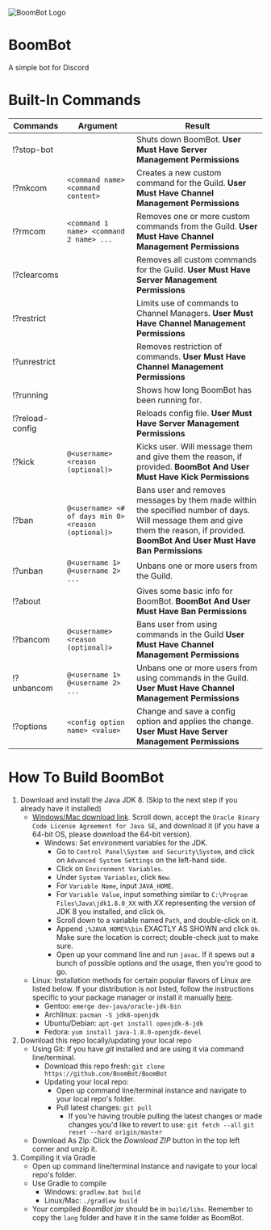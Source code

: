 ![BoomBot Logo](https://raw.githubusercontent.com/Lomeli12/BoomBot/master/src/main/resources/logo.png)
#  BoomBot
A simple bot for Discord

# Built-In Commands

Commands            | Argument                                             | Result                                   	                                  
------------------- | ---------------------------------------------------- | --------------------------------------------------------------------------- 
!?stop-bot          |                                                      | Shuts down BoomBot. **User Must Have Server Management Permissions**
!?mkcom             | `<command name> <command content>`                   | Creates a new custom command for the Guild. **User Must Have Channel Management Permissions**
!?rmcom             | `<command 1 name> <command 2 name> ...`              | Removes one or more custom commands from the Guild. **User Must Have Channel Management Permissions**
!?clearcoms         |                                                      | Removes all custom commands for the Guild. **User Must Have Server Management Permissions**
!?restrict          |                                                      | Limits use of commands to Channel Managers. **User Must Have Channel Management Permissions**
!?unrestrict        |                                                      | Removes restriction of commands. **User Must Have Channel Management Permissions**
!?running           |                                                      | Shows how long BoomBot has been running for.
!?reload-config     |                                                      | Reloads config file. **User Must Have Server Management Permissions**
!?kick              | `@<username> <reason (optional)>`                    | Kicks user. Will message them and give them the reason, if provided. **BoomBot And User Must Have Kick Permissions**
!?ban               | `@<username> <# of days min 0> <reason (optional)>`  | Bans user and removes messages by them made within the specified number of days. Will message them and give them the reason, if provided. **BoomBot And User Must Have Ban Permissions**
!?unban             | `@<username 1> @<username 2> ...`                    | Unbans one or more users from the Guild. 
!?about             |                                                      | Gives some basic info for BoomBot. **BoomBot And User Must Have Ban Permissions**
!?bancom            | `@<username> <reason (optional)>`                    | Bans user from using commands in the Guild **User Must Have Channel Management Permissions**
!?unbancom          | `@<username 1> @<username 2> ...`                    | Unbans one or more users from using commands in the Guild. **User Must Have Channel Management Permissions**
!?options           | `<config option name> <value>`                       | Change and save a config option and applies the change. **User Must Have Server Management Permissions**

# How To Build BoomBot

1. Download and install the Java JDK 8. (Skip to the next step if you already have it installed)
	* [Windows/Mac download link](http://www.oracle.com/technetwork/java/javase/downloads/jdk8-downloads-2133151.html).  Scroll down, accept the `Oracle Binary Code License Agreement for Java SE`, and download it (if you have a 64-bit OS, please download the 64-bit version).
	    * Windows: Set environment variables for the JDK.
	        * Go to `Control Panel\System and Security\System`, and click on `Advanced System Settings` on the left-hand side.
            * Click on `Environment Variables`.
            * Under `System Variables`, click `New`.
            * For `Variable Name`, input `JAVA_HOME`.
            * For `Variable Value`, input something similar to `C:\Program Files\Java\jdk1.8.0_XX` with *XX* representing the version of JDK 8 you installed, and click `Ok`.
            * Scroll down to a variable named `Path`, and double-click on it.
            * Append `;%JAVA_HOME%\bin` EXACTLY AS SHOWN and click `Ok`.  Make sure the location is correct; double-check just to make sure.
            * Open up your command line and run `javac`.  If it spews out a bunch of possible options and the usage, then you're good to go.
	* Linux: Installation methods for certain popular flavors of Linux are listed below.  If your distribution is not listed, follow the instructions specific to your package manager or install it manually [here](http://www.oracle.com/technetwork/java/javase/downloads/jdk8-downloads-2133151.html).
		* Gentoo: `emerge dev-java/oracle-jdk-bin`
		* Archlinux: `pacman -S jdk8-openjdk`
		* Ubuntu/Debian: `apt-get install openjdk-8-jdk`
		* Fedora: `yum install java-1.8.0-openjdk-devel`
2. Download this repo locally/updating your local repo
    * Using Git: If you have *git* installed and are using it via command line/terminal.
        * Download this repo fresh: `git clone https://github.com/BoomBot/BoomBot`
        * Updating your local repo:
            * Open up command line/terminal instance and navigate to your local repo's folder.
            * Pull latest changes: `git pull`
                * If you're having trouble pulling the latest changes or made changes you'd like to revert to use:
                    `git fetch --all`
                    `git reset --hard origin/master`
    * Download As Zip: Click the *Download ZIP* button in the top left corner and unzip it.
3. Compiling it via Gradle
    * Open up command line/terminal instance and navigate to your local repo's folder.
    * Use Gradle to compile
        * Windows: `gradlew.bat build`
        * Linux/Mac: `./gradlew build`
    * Your compiled *BoomBot jar* should be in `build/libs`. Remember to copy the `lang` folder and have it in the same folder as BoomBot.